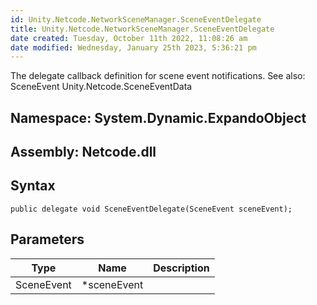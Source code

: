 ```yaml
---
id: Unity.Netcode.NetworkSceneManager.SceneEventDelegate
title: Unity.Netcode.NetworkSceneManager.SceneEventDelegate
date created: Tuesday, October 11th 2022, 11:08:26 am
date modified: Wednesday, January 25th 2023, 5:36:21 pm
---
```


<div class="markdown level0 summary">

The delegate callback definition for scene event notifications.
See also:
SceneEvent
Unity.Netcode.SceneEventData

</div>

<div class="markdown level0 conceptual">

</div>

## **Namespace**: System.Dynamic.ExpandoObject

## **Assembly**: Netcode.dll

## Syntax

``` lang-csharp
public delegate void SceneEventDelegate(SceneEvent sceneEvent);
```

## Parameters

| Type       | Name         | Description |
|------------|--------------|-------------|
| SceneEvent | \*sceneEvent |             |
